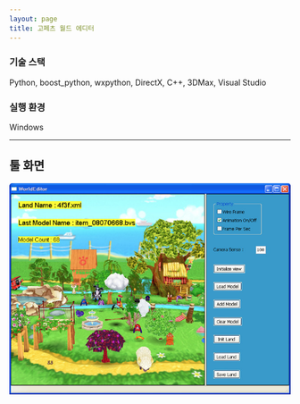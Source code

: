 ```yaml
---
layout: page
title: 고페츠 월드 에디터
---
```


### 기술 스택
Python, boost_python, wxpython, DirectX, C++, 3DMax, Visual Studio  

### 실행 환경
Windows  

---

## 툴 화면
![image](/assets/images/games/gopets_world_editor/1.png)